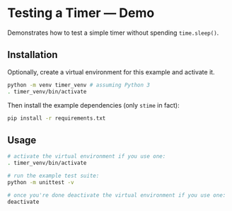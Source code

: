 Testing a Timer — Demo
======================

Demonstrates how to test a simple timer without spending `time.sleep()`.

## Installation

Optionally, create a virtual environment for this example and activate it.

```bash
python -m venv timer_venv # assuming Python 3
. timer_venv/bin/activate
```

Then install the example dependencies (only `stime` in fact):

```bash
pip install -r requirements.txt
```

## Usage

```bash
# activate the virtual environment if you use one:
. timer_venv/bin/activate

# run the example test suite:
python -m unittest -v

# once you're done deactivate the virtual environment if you use one:
deactivate
```
